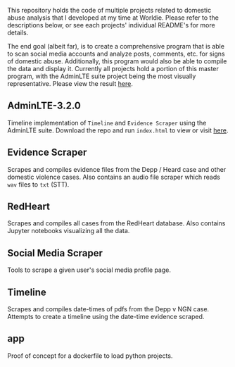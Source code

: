 This repository holds the code of multiple projects related to domestic abuse analysis that I developed at my time at Worldie. Please refer to the descriptions below, or see each projects' individual README's for more details.

The end goal (albeit far), is to create a comprehensive program that is able to scan social media accounts and analyze posts, comments, etc. for signs of domestic abuse. Additionally, this program would also be able to compile the data and display it. Currently all projects hold a portion of this master program, with the AdminLTE suite project being the most visually representative. Please view the result [here](https://tangykiwi.tk/Worldie/annex.html).

## AdminLTE-3.2.0
Timeline implementation of `Timeline` and `Evidence Scraper` using the AdminLTE suite. Download the repo and run `index.html` to view or visit [here](https://tangykiwi.tk/Worldie/annex.html).

## Evidence Scraper
Scrapes and compiles evidence files from the Depp / Heard case and other domestic violence cases. Also contains an audio file scraper which reads `wav` files to `txt` (STT).

## RedHeart
Scrapes and compiles all cases from the RedHeart database. Also contains Jupyter notebooks visualizing all the data.

## Social Media Scraper
Tools to scrape a given user's social media profile page.

## Timeline
Scrapes and compiles date-times of pdfs from the Depp v NGN case. Attempts to create a timeline using the date-time evidence scraped.

## app
Proof of concept for a dockerfile to load python projects.